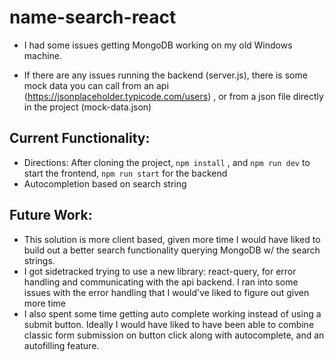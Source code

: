 # name-search-react
- I had some issues getting MongoDB working on my old Windows machine. 

- If there are any issues running the backend (server.js), there is some mock data you can call from an api (https://jsonplaceholder.typicode.com/users) , or from a json file directly in the project (mock-data.json)

## Current Functionality:
- Directions: After cloning the project, `npm install` , and `npm run dev` to start the frontend, `npm run start` for the backend
- Autocompletion based on search string

## Future Work: 
- This solution is more client based, given more time I would have liked to build out a better search functionality querying MongoDB w/ the search strings. 
- I got sidetracked trying to use a new library: react-query, for error handling and communicating with the api backend. I ran into some issues with the error handling that I would've liked to figure out given more time
- I also spent some time getting auto complete working instead of using a submit button. Ideally I would have liked to have been able to combine classic form submission on button click along with autocomplete, and an autofilling feature. 


